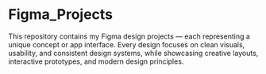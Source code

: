 # Figma_Projects
This repository contains my Figma design projects — each representing a unique concept or app interface. Every design focuses on clean visuals, usability, and consistent design systems, while showcasing creative layouts, interactive prototypes, and modern design principles.
